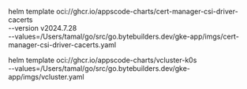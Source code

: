 helm template oci://ghcr.io/appscode-charts/cert-manager-csi-driver-cacerts \
  --version v2024.7.28 \
  --values=/Users/tamal/go/src/go.bytebuilders.dev/gke-app/imgs/cert-manager-csi-driver-cacerts.yaml

helm template oci://ghcr.io/appscode-charts/vcluster-k0s \
  --values=/Users/tamal/go/src/go.bytebuilders.dev/gke-app/imgs/vcluster.yaml
